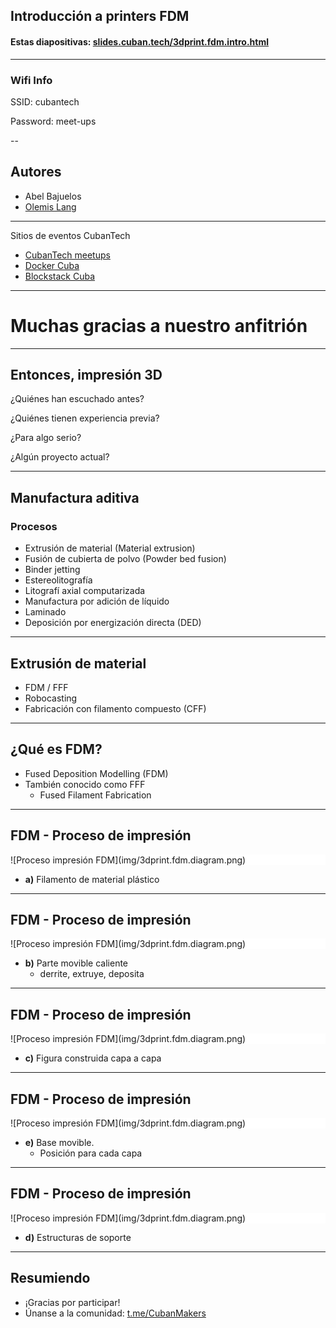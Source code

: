 

## Introducci&oacute;n a printers FDM

#### Estas diapositivas: [slides.cuban.tech/3dprint.fdm.intro.html](http://slides.cuban.tech/3dprint.fdm.intro.html)

----------------

### Wifi Info

SSID: cubantech

Password: meet-ups

--

## Autores

- Abel Bajuelos
- [Olemis Lang](https://linkedin.com/in/olemis)

---

Sitios de eventos CubanTech

- [CubanTech meetups](http://meetup.cuban.tech)
- [Docker Cuba](http://docker.cuban.tech)
- [Blockstack Cuba](http://blockstack.cuban.tech)

---

# Muchas gracias a nuestro anfitri&oacute;n

---

## Entonces, impresi&oacute;n 3D

¿Qui&eacute;nes han escuchado antes?

¿Qui&eacute;nes tienen experiencia previa?

¿Para algo serio?

¿Alg&uacute;n proyecto actual?

---

## Manufactura aditiva
### Procesos

- Extrusión de material (Material extrusion)
- Fusión de cubierta de polvo (Powder bed fusion)
- Binder jetting
- Estereolitograf&iacute;a
- Litograf&iacute; axial computarizada
- Manufactura por adición de líquido
- Laminado
- Deposición por energización directa (DED)

---

## Extrusión de material

- FDM / FFF
- Robocasting
- Fabricaci&oacute;n con filamento compuesto (CFF)

---

## ¿Qu&eacute; es FDM?

- Fused Deposition Modelling (FDM)
- Tambi&eacute;n conocido como FFF
  * Fused Filament Fabrication

---

## FDM - Proceso de impresi&oacute;n

<div style="background-color: #FFFFFF">
![Proceso impresi&oacute;n FDM](img/3dprint.fdm.diagram.png)
</div>

- **a)** Filamento de material pl&aacute;stico

---

## FDM - Proceso de impresi&oacute;n

<div style="background-color: #FFFFFF">
![Proceso impresi&oacute;n FDM](img/3dprint.fdm.diagram.png)
</div>

- **b)** Parte movible caliente
  * derrite, extruye, deposita

---

## FDM - Proceso de impresi&oacute;n

<div style="background-color: #FFFFFF">
![Proceso impresi&oacute;n FDM](img/3dprint.fdm.diagram.png)
</div>

- **c)** Figura construida capa a capa

---

## FDM - Proceso de impresi&oacute;n

<div style="background-color: #FFFFFF">
![Proceso impresi&oacute;n FDM](img/3dprint.fdm.diagram.png)
</div>

- **e)** Base movible.
  * Posici&oacute;n para cada capa

---

## FDM - Proceso de impresi&oacute;n

<div style="background-color: #FFFFFF">
![Proceso impresi&oacute;n FDM](img/3dprint.fdm.diagram.png)
</div>

- **d)** Estructuras de soporte

---

## Resumiendo

- ¡Gracias por participar!
- Únanse a la comunidad: [t.me/CubanMakers](https://t.me/CubanMakers)

